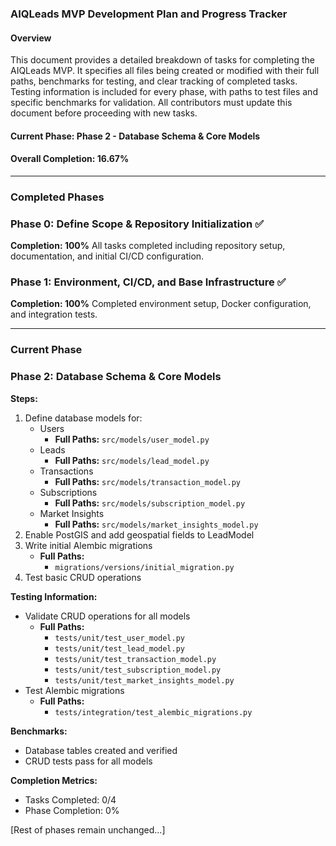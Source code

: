 ### AIQLeads MVP Development Plan and Progress Tracker

#### Overview
This document provides a detailed breakdown of tasks for completing the AIQLeads MVP. It specifies all files being created or modified with their full paths, benchmarks for testing, and clear tracking of completed tasks. Testing information is included for every phase, with paths to test files and specific benchmarks for validation. All contributors must update this document before proceeding with new tasks.

#### Current Phase: Phase 2 - Database Schema & Core Models
#### Overall Completion: 16.67%

---

### Completed Phases

### Phase 0: Define Scope & Repository Initialization ✅
**Completion: 100%**
All tasks completed including repository setup, documentation, and initial CI/CD configuration.

### Phase 1: Environment, CI/CD, and Base Infrastructure ✅
**Completion: 100%**
Completed environment setup, Docker configuration, and integration tests.

---

### Current Phase

### Phase 2: Database Schema & Core Models
**Steps:**
1. Define database models for:
   - Users
     - **Full Paths:** `src/models/user_model.py`
   - Leads
     - **Full Paths:** `src/models/lead_model.py`
   - Transactions
     - **Full Paths:** `src/models/transaction_model.py`
   - Subscriptions
     - **Full Paths:** `src/models/subscription_model.py`
   - Market Insights
     - **Full Paths:** `src/models/market_insights_model.py`
2. Enable PostGIS and add geospatial fields to LeadModel
3. Write initial Alembic migrations
   - **Full Paths:**
     - `migrations/versions/initial_migration.py`
4. Test basic CRUD operations

**Testing Information:**
- Validate CRUD operations for all models
  - **Full Paths:**
    - `tests/unit/test_user_model.py`
    - `tests/unit/test_lead_model.py`
    - `tests/unit/test_transaction_model.py`
    - `tests/unit/test_subscription_model.py`
    - `tests/unit/test_market_insights_model.py`
- Test Alembic migrations
  - **Full Paths:**
    - `tests/integration/test_alembic_migrations.py`

**Benchmarks:**
- Database tables created and verified
- CRUD tests pass for all models

**Completion Metrics:**
- Tasks Completed: 0/4
- Phase Completion: 0%

[Rest of phases remain unchanged...]
